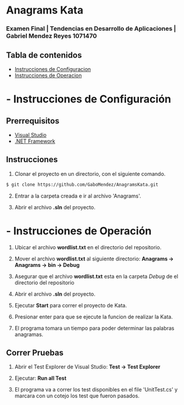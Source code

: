 # Anagrams Kata
### Examen Final | Tendencias en Desarrollo de Aplicaciones | Gabriel Mendez Reyes 1071470


## Tabla de contenidos

- [Instrucciones de Configuracion](#Instrucciones-de-Configuración)
- [Instrucciones de Operacion](#Instrucciones-de-Operación)



# - Instrucciones de Configuración

## Prerrequisitos
- [Visual Studio](https://visualstudio.microsoft.com/es/?rr=https%3A%2F%2Fdocs.microsoft.com%2Fen-us%2Fvisualstudio%2F%3Fview%3Dvs-2019)
- [.NET Framework](https://docs.microsoft.com/en-us/dotnet/)

## Instrucciones

1. Clonar el proyecto en un directorio, con el siguiente comando.
```sh
$ git clone https://github.com/GaboMendez/AnagramsKata.git
```

2. Entrar a la carpeta creada e ir al archivo 'Anagrams'.

3. Abrir el archivo **.sln** del proyecto.

# - Instrucciones de Operación

1. Ubicar el archivo **wordlist.txt** en el directorio del repositorio.

2. Mover el archivo **wordlist.txt** al siguiente directorio: **Anagrams -> Anagrams -> bin -> Debug**

3. Asegurar que el archivo **wordlist.txt** esta en la carpeta *Debug* de el directorio del repositorio

4. Abrir el archivo **.sln** del proyecto.

5. Ejecutar **Start** para correr el proyecto de Kata.

6. Presionar enter para que se ejecute la funcion de realizar la Kata.

7. El programa tomara un tiempo para poder determinar las palabras anagramas.

## Correr Pruebas

1. Abrir el Test Explorer de Visual Studio: **Test -> Test Explorer**

2. Ejecutar: **Run all Test**

3. El programa va a correr los test disponibles en el file 'UnitTest.cs' y marcara con un cotejo los test que fueron pasados.
